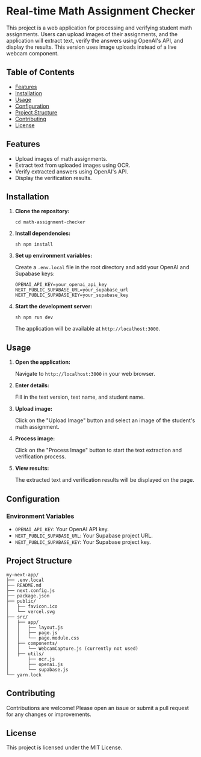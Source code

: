 # Real-time Math Assignment Checker

This project is a web application for processing and verifying student math assignments. Users can upload images of their assignments, and the application will extract text, verify the answers using OpenAI's API, and display the results. This version uses image uploads instead of a live webcam component.

## Table of Contents

- [Features](#features)
- [Installation](#installation)
- [Usage](#usage)
- [Configuration](#configuration)
- [Project Structure](#project-structure)
- [Contributing](#contributing)
- [License](#license)

## Features

- Upload images of math assignments.
- Extract text from uploaded images using OCR.
- Verify extracted answers using OpenAI's API.
- Display the verification results.

## Installation

1. **Clone the repository:**

   ```shgit clone https://github.com/yourusername/math-assignment-checker.git
   cd math-assignment-checker
   ```

2. **Install dependencies:**

   ```
   sh npm install
   ```

3. **Set up environment variables:**

   Create a `.env.local` file in the root directory and add your OpenAI and Supabase keys:

   ```
   OPENAI_API_KEY=your_openai_api_key
   NEXT_PUBLIC_SUPABASE_URL=your_supabase_url
   NEXT_PUBLIC_SUPABASE_KEY=your_supabase_key
   ```

4. **Start the development server:**

   ```
   sh npm run dev
   ```

   The application will be available at `http://localhost:3000`.

## Usage

1. **Open the application:**

   Navigate to `http://localhost:3000` in your web browser.

2. **Enter details:**

   Fill in the test version, test name, and student name.

3. **Upload image:**

   Click on the "Upload Image" button and select an image of the student's math assignment.

4. **Process image:**

   Click on the "Process Image" button to start the text extraction and verification process.

5. **View results:**

   The extracted text and verification results will be displayed on the page.

## Configuration

### Environment Variables

- `OPENAI_API_KEY`: Your OpenAI API key.
- `NEXT_PUBLIC_SUPABASE_URL`: Your Supabase project URL.
- `NEXT_PUBLIC_SUPABASE_KEY`: Your Supabase project key.

## Project Structure

```
my-next-app/
├── .env.local
├── README.md
├── next.config.js
├── package.json
├── public/
│   ├── favicon.ico
│   └── vercel.svg
├── src/
│   ├── app/
│   │   ├── layout.js
│   │   ├── page.js
│   │   └── page.module.css
│   ├── components/
│   │   └── WebcamCapture.js (currently not used)
│   ├── utils/
│       ├── ocr.js
│       ├── openai.js
│       └── supabase.js
└── yarn.lock
```

## Contributing

Contributions are welcome! Please open an issue or submit a pull request for any changes or improvements.

## License

This project is licensed under the MIT License.